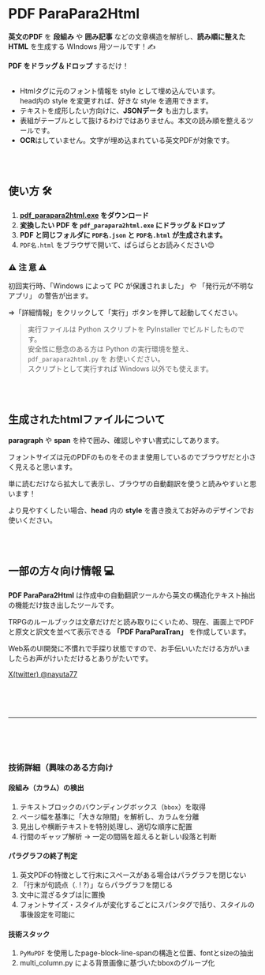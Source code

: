 # PDF ParaPara2Html
**英文のPDF** を **段組み** や **囲み記事** などの文章構造を解析し、**読み順に整えた HTML** を生成する WIndows 用ツールです！✍

**PDF をドラッグ＆ドロップ** するだけ！
<br>
<br>

- Htmlタグに元のフォント情報を style として埋め込んでいます。<br>head内の style を変更すれば、好きな style を適用できます。
- テキストを成形したい方向けに、**JSONデータ** も出力します。
- 表組がテーブルとして抜けるわけではありません。本文の読み順を整えるツールです。
- **OCR**はしていません。文字が埋め込まれている英文PDFが対象です。
<br>
<br>

## 使い方 🛠
1. **[pdf_parapara2html.exe](https://github.com/runequest77/pdf_parapara2html/releases) をダウンロード**
2. **変換したい PDF を `pdf_parapara2html.exe` にドラッグ＆ドロップ**
3. **PDF と同じフォルダに `PDF名.json` と `PDF名.html` が生成されます。**
4. `PDF名.html` をブラウザで開いて、ぱらぱらとお読みください😊
### ⚠️ 注 意 ⚠️
初回実行時、「Windows によって PC が保護されました」 や 「発行元が不明なアプリ」 の警告が出ます。

⇒「詳細情報」をクリックして「実行」ボタンを押して起動してください。
> 実行ファイルは Python スクリプトを PyInstaller でビルドしたものです。<br>
> 安全性に懸念のある方は Python の実行環境を整え、`pdf_parapara2html.py` を お使いください。<br>
> スクリプトとして実行すれば Windows 以外でも使えます。
<br>
<br>

## 生成されたhtmlファイルについて
**paragraph** や **span** を枠で囲み、確認しやすい書式にしてあります。

フォントサイズは元のPDFのものをそのまま使用しているのでブラウザだと小さく見えると思います。

単に読むだけなら拡大して表示し、ブラウザの自動翻訳を使うと読みやすいと思います！

より見やすくしたい場合、**head** 内の **style** を書き換えてお好みのデザインでお使いください。

<br>
<br>

## 一部の方々向け情報 💻
**PDF ParaPara2Html** は作成中の自動翻訳ツールから英文の構造化テキスト抽出の機能だけ抜き出したツールです。

TRPGのルールブックは文章だけだと読み取りにくいため、現在、画面上でPDFと原文と訳文を並べて表示できる **「PDF ParaParaTran」** を作成しています。

Web系のUI開発に不慣れで手探り状態ですので、お手伝いいただける方がいましたらお声がけいただけるとありがたいです。

[X(twitter) @nayuta77](https://x.com/nayuta77)

<br>
<br>
<br>

---

<br>
<br>
<br>

### 技術詳細（興味のある方向け
#### 段組み（カラム）の検出
1. テキストブロックのバウンディングボックス（`bbox`）を取得  
2. ページ幅を基準に「大きな隙間」を解析し、カラムを分離
3. 見出しや横断テキストを特別処理し、適切な順序に配置
4. 行間のギャップ解析 → 一定の間隔を超えると新しい段落と判断

#### パラグラフの終了判定
1. 英文PDFの特徴として行末にスペースがある場合はパラグラフを閉じない
2. 「行末が句読点（. ! ?）」ならパラグラフを閉じる
3. 文中に混ざるタブは|に置換
5. フォントサイズ・スタイルが変化するごとにスパンタグで括り、スタイルの事後設定を可能に

#### 技術スタック
1. `PyMuPDF` を使用したpage-block-line-spanの構造と位置、fontとsizeの抽出
2. multi_column.py による背景画像に基づいたbboxのグループ化
